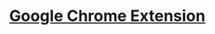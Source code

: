 # [Google Chrome Extension](https://chrome.google.com/webstore/detail/origin-requests-only-fire/kadfhmhfoplfpmffcfanpnphhjbilifl)